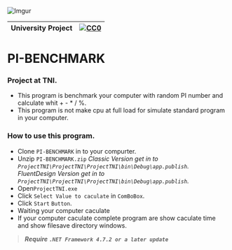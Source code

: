 ![Imgur](https://i.imgur.com/Csj9rUP.png)

|University Project|[![CC0](https://licensebuttons.net/p/zero/1.0/88x31.png)](https://creativecommons.org/publicdomain/zero/1.0/)|
|----|----|

# PI-BENCHMARK

### Project at TNI. </n>

* This program is benchmark your computer with random PI number and calculate whit + - * / %. </n>
* This program is not make cpu at full load for simulate standard program in your computer.

### How to use this program. </n>
* Clone `PI-BENCHMARK` in to your compurter.</n>
* Unzip `PI-BENCHMARK.zip`</n>
*Classic Version get in to `ProjectTNI\ProjectTNI\ProjectTNI\bin\Debug\app.publish`.*</n>
*FluentDesign Version get in to `ProjectTNI\ProjectTNI\ProjectTNI\bin\Debug\app.publish`.*</n>
* Open`ProjectTNI.exe`</n> 
* Click `Select Value to caculate` in `ComBoBox`.</n> 
* Click `Start` `Button`.</n> 
* Waiting your computer caculate
* If your computer caculate complete program are show caculate time and show filesave directory windows.

>***Require `.NET Framework 4.7.2 or a later update`***


